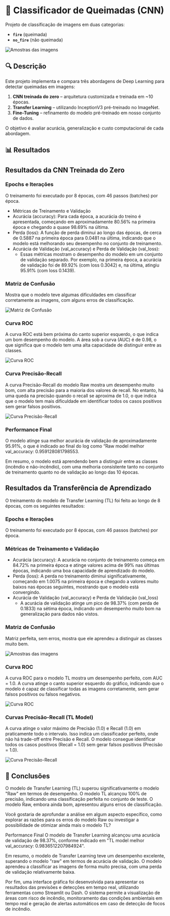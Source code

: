 # 🚒 Classificador de Queimadas (CNN)

Projeto de classificação de imagens em duas categorias:  
- **`fire`** (queimada)  
- **`no_fire`** (não queimada)

![Amostras das imagens](../../assets/amostras.png "Amostra das Imagens)")


## 🔍 Descrição

Este projeto implementa e compara três abordagens de Deep Learning para detectar queimadas em imagens:

1. **CNN treinada do zero** – arquitetura customizada e treinada em ~10 épocas.  
2. **Transfer Learning** – utilizando InceptionV3 pré-treinado no ImageNet.  
3. **Fine-Tuning** – refinamento do modelo pré-treinado em nosso conjunto de dados.

O objetivo é avaliar acurácia, generalização e custo computacional de cada abordagem.

## 📊 Resultados

## Resultados da CNN Treinada do Zero


### Epochs e Iterações

O treinamento foi executado por 8 épocas, com 46 passos (batches) por época.


- Métricas de Treinamento e Validação  
- Acurácia (accuracy): Para cada época, a acurácia do treino é apresentada, começando em aproximadamente 80.56% na primeira época e chegando a quase 98.69% na última.
- Perda (loss): A função de perda diminui ao longo das épocas, de cerca de 0.5887 na primeira época para 0.0481 na última, indicando que o modelo está melhorando seu desempenho no conjunto de treinamento.
- Acurácia de Validação (val_accuracy) e Perda de Validação (val_loss):
  - Essas métricas mostram o desempenho do modelo em um conjunto de validação separado. Por exemplo, na primeira época, a acurácia de validação foi de 89.92% (com loss 0.3042) e, na última, atingiu 95.91% (com loss 0.1439).


### Matriz de Confusão
Mostra que o modelo teve algumas dificuldades em classificar corretamente as imagens, com alguns erros de classificação.

![Matriz de Confusão](../../assets/raw_matriz_confusao.png "Matriz de Confusão)")

### Curva ROC 
A curva ROC está bem próxima do canto superior esquerdo, o que indica um bom desempenho do modelo. A área sob a curva (AUC) é de 0.98, o que significa que o modelo tem uma alta capacidade de distinguir entre as classes.

![Curva ROC](../../assets/raw_roc.png "Curva ROC)")

### Curva Precisão-Recall
A curva Precisão-Recall do modelo Raw mostra um desempenho muito bom, com alta precisão para a maioria dos valores de recall. No entanto, há uma queda na precisão quando o recall se aproxima de 1.0, o que indica que o modelo tem mais dificuldade em identificar todos os casos positivos sem gerar falsos positivos.

![Curva Precisão-Recall](../../assets/raw_precision.png "Curva Precisão-Recall)")

### Performance Final
O modelo atinge sua melhor acurácia de validação de aproximadamente 95.91%, o que é indicado ao final do log como “Raw model melhor val_accuracy: 0.959128081798553.

Em resumo, o modelo está aprendendo bem a distinguir entre as classes (incêndio e não-incêndio), com uma melhoria consistente tanto no conjunto de treinamento quanto no de validação ao longo das 10 épocas.



## Resultados da Transferência de Aprendizado

O treinamento do modelo de Transfer Learning (TL) foi feito ao longo de 8 épocas, com os seguintes resultados:

### Epochs e Iterações
O treinamento foi executado por 8 épocas, com 46 passos (batches) por época.

### Métricas de Treinamento e Validação

- Acurácia (accuracy): A acurácia no conjunto de treinamento começa em 84.72% na primeira época e atinge valores acima de 99% nas últimas épocas, indicando uma boa capacidade de aprendizado do modelo.
- Perda (loss): A perda no treinamento diminui significativamente, começando em 1.0075 na primeira época e chegando a valores muito baixos nas épocas seguintes, mostrando que o modelo está convergindo.
- Acurácia de Validação (val\_accuracy) e Perda de Validação (val\_loss)
  - A acurácia de validação atinge um pico de 98.37% (com perda de 0.1833) na sétima época, indicando um desempenho muito bom na generalização para dados não vistos.

### Matriz de Confusão
Matriz perfeita, sem erros, mostra que ele aprendeu a distinguir as classes muito bem.

![Amostras das imagens](../../assets/tl_matriz.png "Matriz de Confusão)")

### Curva ROC 
A curva ROC para o modelo TL mostra um desempenho perfeito, com AUC = 1.0. A curva atinge o canto superior esquerdo do gráfico, indicando que o modelo é capaz de classificar todas as imagens corretamente, sem gerar falsos positivos ou falsos negativos.

![Curva ROC](../../assets/tl_roc.png "Curva ROC)")

### Curvas Precisão-Recall (TL Model)
A curva atinge o valor máximo de Precisão (1.0) e Recall (1.0) em praticamente todo o intervalo. Isso indica um classificador perfeito, onde não há trade-off entre Precisão e Recall. O modelo consegue identificar todos os casos positivos (Recall = 1.0) sem gerar falsos positivos (Precisão = 1.0).

![Curva Precisão-Recall](../../assets/tl_precision.png "Curva Precisão-Recall)")



## 📝 Conclusões 

O modelo de Transfer Learning (TL) superou significativamente o modelo "Raw" em termos de desempenho. O modelo TL alcançou 100% de precisão, indicando uma classificação perfeita no conjunto de teste. O modelo Raw, embora ainda bom, apresentou alguns erros de classificação.

Você gostaria de aprofundar a análise em algum aspecto específico, como explorar as razões para os erros do modelo Raw ou investigar a possibilidade de otimizar ainda mais o modelo TL?

Performance Final
O modelo de Transfer Learning alcançou uma acurácia de validação de 98.37%, conforme indicado em "TL model melhor val\_accuracy: 0.9836512207984924".

Em resumo, o modelo de Transfer Learning teve um desempenho excelente, superando o modelo "raw" em termos de acurácia de validação. O modelo aprendeu a classificar as imagens de forma muito precisa, com uma perda de validação relativamente baixa.

Por fim, uma interface gráfica foi desenvolvida para apresentar os resultados das previsões e detecções em tempo real, utilizando ferramentas como Streamlit ou Dash. O sistema permite a visualização de áreas com risco de incêndio, monitoramento das condições ambientais em tempo real e geração de alertas automáticos em caso de detecção de focos de incêndio.

